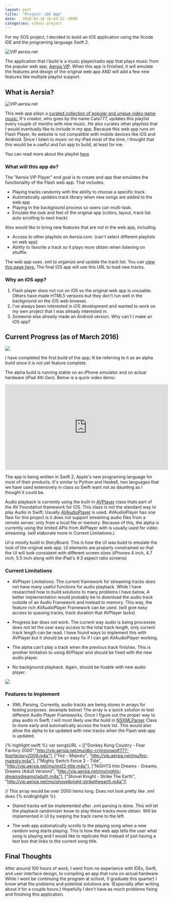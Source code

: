 ```yaml
---
layout: post
title:  "Project: iOS App"
date:   2016-03-10 10:43:32 -0800
categories: school-project
---
```

For my SOS project, I decided to build an iOS application using the Xcode IDE and the programing language Swift 2. ![VIP.aersia.net](/assets/vip_0.jpg)The application that I build is a music player/radio app that plays music from the popular web app, [Aersia VIP](http://vip.aersia.net/vip.swf). When this app is finished, it will emulate the features and design of the original web app AND will add a few new features like multiple playlist support.## What is Aersia?![VIP.aersia.net](/assets/vip_1.png)This web app plays a [curated collection of popular and unique video game music.](http://vip.aersia.net/vip.swf "Aersia VIP" ) It's creator, who goes by the name Cats777, updates this playlist every couple of months with new music. He also curates other playlists that I would eventually like to include in my app. Because this web app runs on Flash Player, its website is not compatible with mobile devices like iOS and Android. Since I listen to music on my iPad most of the time, I thought that this would be a useful and fun app to build, at least for me.You can read more about the playlist [here](http://www.aersia.net/threads/vip-and-wap-faqs.8/)### What will this app do?The "Aersia VIP Player" end goal is to create and app that emulates the functionality of the Flash web app. That includes.- Playing tracks randomly with the ability to choose a specific track.- Automatically updates track library when new songs are added to the web app.- Playing in the background process so users can multi-task.- Emulate the look and feel of the original app (colors, layout, track list auto scrolling to next track)Also would like to bring new features that are not in the web app, including- Access to other playlists on Aersia.com. (can't select different playlists on web app)- Ability to favorite a track so it plays more obtain when listening on shuffle.The web app uses .xml to organize and update the track list. You can [view this page here.](http://vip.aersia.net/roster.xml) The final iOS app will use this URL to load new tracks.### Why an iOS app?1. Flash player does not run on iOS so the original web app is unusable. Others have made HTML5 versions but they don't run well in the background on the iOS web browser.2. I've always been interested in iOS development and wanted to work on my own project that I was already interested in.3. Someone else already made an Android version. Why can't I make an iOS app?## Current Progress (as of March 2016)![](/assets/vip_3.png)I have completed the first build of the app; Ill be referring to it as an alpha build since it is not yet feature complete. The alpha build is running stable on an iPhone simulator and on actual hardware (iPad 4th Gen). Below is a quick video demo.

<iframe width="533" height="280" src="https://www.youtube.com/embed/Sf1s73AgPLc" frameborder="0" allowfullscreen></iframe>The app is being written in Swift 2, Apple's new programing language for most of their products. It's similar to Python and Haskell, two languages that we have used extensively in class so Swift want not as daunting as I thought it could be.Audio playback is currently using the built-in [AVPlayer](https://developer.apple.com/library/ios/documentation/AVFoundation/Reference/AVPlayer_Class/) class thats part of the AV Foundation framework for iOS. This class is not the standard way to play Audio in Swift; Usually [AVAudioPlayer](https://developer.apple.com/library/ios/documentation/AVFoundation/Reference/AVAudioPlayerClassReference/) is used. AVAudioPlayer has one flaw for this project is it does not support streaming audio files from a remote server; only from a local file or memory. Because of this, the alpha is currently using the limited APIs from AVPlayer with is usually used for video streaming. (will elaborate more in Current Limitations.)UI is mostly build in StoryBoard. This is how the UI was build to emulate the look of the original web app. UI elements are properly constrained so that the UI will look consistent with different screen sizes (iPhones 4 inch, 4.7 inch, 5.5 inch along with the iPad's 4:3 aspect ratio screens)### Current Limitations- AVPlayer Limitations: The current framework for streaming tracks does not have many useful functions for audio playback. While I have researched how to build solutions to many problems I have below, A better implementation would probably be to download the audio track outside of an Audio Framework and instead to memory. This way, the feature rich AVAudioPlayer Framework can be used. (will give easy access to queuing tracks, track duration that AVPlayer lacks)- Progress bar does not work. The current way audio is being processes does not let the user easy access to the total track length, only current track length can be read. I have found ways to implement this with AVPlayer but it should be an easy fix if I can get AVAudioPlayer working.- The alpha can't play a track when the previous track finishes. This is another limitation to using AVPlayer and should be fixed with the new audio player.- No background playback. Again, should be fixable with new audio player.![](/assets/vip_4.png)### Features to Implement- XML Parsing. Currently, audio tracks are being stores in arrays for testing purposes.  (example below) The array is a quick solution to test different Audio Player Frameworks. Once I figure out the proper way to play audio in Swift, I will most likely use the build in [NSXMLParser](https://developer.apple.com/library/mac/documentation/Cocoa/Reference/Foundation/Classes/NSXMLParser_Class/#//apple_ref/occ/instp/NSXMLParser/columnNumber) Class to more early and automatically access the track list. This would also allow the alpha to be updated with new tracks when the Flash web app is updated.{% highlight swift %}var songsURL = [["Donkey Kong Country - Fear Factory 2000","http://vip.aersia.net/mu/dkc-crimzonwolf777-fearfactory2009.m4a"],    ["Fez - Majesty", "http://vip.aersia.net/mu/fez-majesty.m4a"],    ["Mighty Switch Force 2 - Title", "http://vip.aersia.net/mu/msf2-title.m4a"],    ["NiGHTS Into Dreams - Dreams, Dreams (Adult Version)", "http://vip.aersia.net/mu/nights-dreamsdreams(adult).m4a"],    ["Shovel Knight - Strike The Earth", "http://vip.aersia.net/mu/shovelknight-striketheearth.m4a"]]    // This array would be over 2000 items long. Does not look pretty like .xml does{% endhighlight %}- Stared tracks will be implemented after .xml parsing is done. This will let the playback randomizer know to play these tracks more obtain. Will be implemented in UI by swiping the track name to the left.- The web app automatically scrolls to the playing song when a new random song starts playing. This is how the web app tells the user what song is playing and I would like to replicate that instead of just having a text box that links to the current song title.## Final ThoughtsAfter around 100 hours of work, I went from no experience with IDEs, Swift, and user interface design, to compiling an app that runs on actual hardware. While I wont be continuing the program at school, (I graduate this quarter) I know what the problems and potential solutions are. (Especially after writing about it for a couple hours.) Hopefully I don't have as much problems fixing and finishing this application.